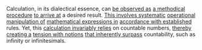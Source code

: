 
Calculation, in its dialectical essence, can [be observed as](2/1/1/3/3/2/.Observing) [a methodical procedure](2/3/1/2/1/.Scientific%20Method) [to arrive at](3/1/3/3/1/2/3/1/3/.Final%20Product) a desired result. [This involves systematic](2/1/3/2/2/3/.Procedural) [operational manipulation of](3/1/2/1/1/_Direct-Manipulation) [mathematical expressions in](1/1/2/3/2/.Mathematics) [accordance with established](2/2/2/3/2/3/.Appeal%20to%20Authority) rules. Yet, this [calculation invariably relies](1/1/3/2/2/.Calculate) on countable numbers, [thereby creating a](1/1/3/3/3/3/2/.Consequence) [tension with notions](3/3/2/2/3/3/.Themes%20and%20Interpretations) [that inherently surpass](1/1/2/2/_Transcendence-of-Limit) countability, such as infinity or infinitesimals.

